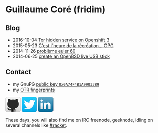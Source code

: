 Guillaume Coré (fridim)
=======================

Blog
--------

* 2016-10-04 [Tor hidden service on Openshift 3](notes/tor_hidden_service_on_openshift_3.html)
* 2015-05-23 [C'est l'heure de la récréation… GPG](notes/gpg_recreation.html)
* 2014-11-26 [problème euler 60](https://gist.github.com/fridim/0250192c183256e8744f)
* 2014-06-25 [create an OpenBSD live USB stick](notes/livebsd.html)

Contact
-------

* my GnuPG [public key <code>0x0A74F4B1A9903389</code>](/files/0x0A74F4B1A9903389.asc)
* my [OTR fingerprints](/files/otr.txt.asc)

[![github](images/github-48x48.png)](http://github.com/fridim)
[![twitter](images/twitter-48x48.png)](https://twitter.com/fridim)
[![linkedin](images/linkedin-48x48.png)](http://www.linkedin.com/in/guillaumecore)

These days, you will also find me on IRC freenode, geeknode, idling on several channels like
[#racket](http://en.wikipedia.org/wiki/Racket_(programming_language)).
